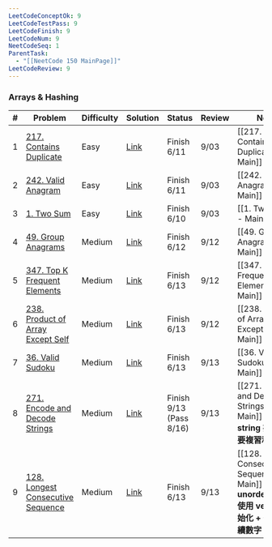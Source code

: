 ```yaml
---
LeetCodeConceptOk: 9
LeetCodeTestPass: 9
LeetCodeFinish: 9
LeetCodeNum: 9
NeetCodeSeq: 1
ParentTask:
  - "[[NeetCode 150 MainPage]]"
LeetCodeReview: 9
---
```


### Arrays & Hashing

| #   | Problem                                                                                          | Difficulty | Solution                                                           | Status                  | Review | Note                                                                                    |
| --- | ------------------------------------------------------------------------------------------------ | ---------- | ------------------------------------------------------------------ | ----------------------- | ------ | --------------------------------------------------------------------------------------- |
| 1   | [217. Contains Duplicate](https://leetcode.com/problems/contains-duplicate/)                     | Easy       | [Link](https://neetcode.io/solutions/contains-duplicate)           | Finish 6/11             | 9/03   | [[217. Contains Duplicate - Main]]                                                      |
| 2   | [242. Valid Anagram](https://leetcode.com/problems/valid-anagram/)                               | Easy       | [Link](https://neetcode.io/solutions/valid-anagram)                | Finish 6/11             | 9/03   | [[242. Valid Anagram - Main]]                                                           |
| 3   | [1. Two Sum](https://leetcode.com/problems/two-sum/)                                             | Easy       | [Link](https://neetcode.io/solutions/two-sum)                      | Finish 6/10             | 9/03   | [[1. Two Sum - Main]]                                                                   |
| 4   | [49. Group Anagrams](https://leetcode.com/problems/group-anagrams/)                              | Medium     | [Link](https://neetcode.io/solutions/group-anagrams)               | Finish 6/12             | 9/12   | [[49. Group Anagrams - Main]]                                                           |
| 5   | [347. Top K Frequent Elements](https://leetcode.com/problems/top-k-frequent-elements/)           | Medium     | [Link](https://neetcode.io/solutions/top-k-frequent-elements)      | Finish 6/13             | 9/12   | [[347. Top K Frequent Elements - Main]]                                                 |
| 6   | [238. Product of Array Except Self](https://leetcode.com/problems/product-of-array-except-self/) | Medium     | [Link](https://neetcode.io/solutions/product-of-array-except-self) | Finish 6/13             | 9/12   | [[238. Product of Array Except Self - Main]]                                            |
| 7   | [36. Valid Sudoku](https://leetcode.com/problems/valid-sudoku/)                                  | Medium     | [Link](https://neetcode.io/solutions/valid-sudoku)                 | Finish 6/13             | 9/13   | [[36. Valid Sudoku - Main]]                                                             |
| 8   | [271. Encode and Decode Strings](https://leetcode.com/problems/encode-and-decode-strings/)       | Medium     | [Link](https://neetcode.io/solutions/encode-and-decode-strings)    | Finish 9/13 (Pass 8/16) | 9/13   | [[271. Encode and Decode Strings - Main]] - **string 操作需要複習和熟悉**                        |
| 9   | [128. Longest Consecutive Sequence](https://leetcode.com/problems/longest-consecutive-sequence/) | Medium     | [Link](https://neetcode.io/solutions/longest-consecutive-se)       | Finish 6/13             | 9/13   | [[128. Longest Consecutive Sequence - Main]] - **unordered_set 使用 vector 初始化 + 查詢連續數字** |
